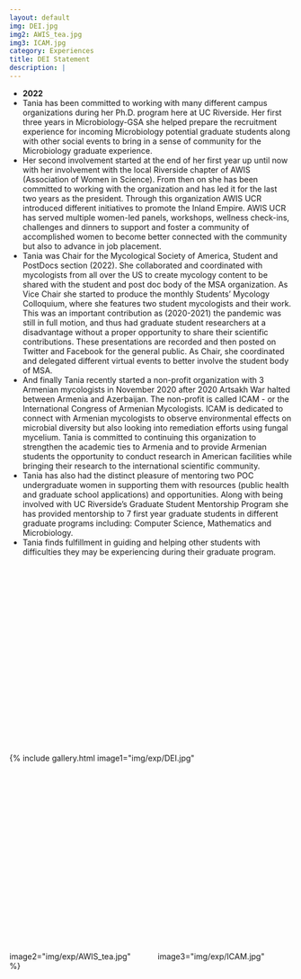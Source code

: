 ```yaml
---
layout: default
img: DEI.jpg  
img2: AWIS_tea.jpg
img3: ICAM.jpg
category: Experiences
title: DEI Statement
description: |
---
```


* __2022__
* Tania has been committed to working with many different campus organizations during her Ph.D. program here at UC Riverside. Her first three years in Microbiology-GSA she helped prepare the recruitment experience for incoming Microbiology potential graduate students along with other social events to bring in a sense of community for the Microbiology graduate experience. 
* Her second involvement started at the end of her first year up until now with her involvement with the local Riverside chapter of AWIS (Association of Women in Science). From then on she has been committed to working with the organization and has led it for the last two years as the president. Through this organization AWIS UCR introduced different initiatives to promote the Inland Empire. AWIS UCR has served multiple women-led panels, workshops, wellness check-ins, challenges and dinners to support and foster a community of accomplished women to become better connected with the community but also to advance in job placement. 
* Tania was Chair for the Mycological Society of America, Student and PostDocs section (2022). She collaborated and coordinated with mycologists from all over the US to create mycology content to be shared with the student and post doc body of the MSA organization. As Vice Chair she started to produce the monthly Students’ Mycology Colloquium, where she features two student mycologists and their work. This was an important contribution as (2020-2021) the pandemic was still in full motion, and thus had graduate student researchers at a disadvantage without a proper opportunity to share their scientific contributions. These presentations are recorded and then posted on Twitter and Facebook for the general public. As Chair, she coordinated and delegated different virtual events to better involve the student body of MSA.
* And finally Tania recently started a non-profit organization with 3 Armenian mycologists in November 2020 after 2020 Artsakh War halted between Armenia and Azerbaijan. The non-profit is called ICAM - or the International Congress of Armenian Mycologists. ICAM is dedicated to connect with Armenian mycologists to observe environmental effects on microbial diversity but also looking into remediation efforts using fungal mycelium. Tania is committed to continuing this organization to strengthen the academic ties to Armenia and to provide Armenian students the opportunity to conduct research in American facilities while bringing their research to the international scientific community.
* Tania has also had the distinct pleasure of mentoring two POC undergraduate women in supporting them with resources (public health and graduate school applications) and opportunities. Along with being involved with UC Riverside’s Graduate Student Mentorship Program she has provided mentorship to 7 first year graduate students in different graduate programs including: Computer Science, Mathematics and Microbiology. 
* Tania finds fulfillment in guiding and helping other students with difficulties they may be experiencing during their graduate program.

{% include gallery.html image1="img/exp/DEI.jpg"<img height="350" hspace="20"/> image2="img/exp/AWIS_tea.jpg" <img height="350" hspace="20"/> image3="img/exp/ICAM.jpg" <img height="350" hspace="20"/> %}

